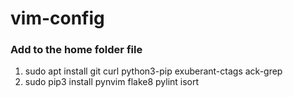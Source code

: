 # vim-config

### Add to the home folder file

1. sudo apt install git curl python3-pip exuberant-ctags ack-grep
2. sudo pip3 install pynvim flake8 pylint isort
